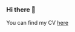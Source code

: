 ### Hi there 👋

You can find my CV [here](https://drive.google.com/file/d/1xFGm4M_x-d0A1IuRAuNN3LmzZuVUQWdp/view?usp=sharing)

<!--
**JohnKurian/JohnKurian** is a ✨ _special_ ✨ repository because its `README.md` (this file) appears on your GitHub profile.

Here are some ideas to get you started:

- 🔭 I’m currently working on ...
- 🌱 I’m currently learning ...
- 👯 I’m looking to collaborate on ...
- 🤔 I’m looking for help with ...
- 💬 Ask me about ...
- 📫 How to reach me: ...
- 😄 Pronouns: ...
- ⚡ Fun fact: ...
-->
